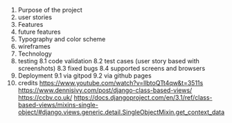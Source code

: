 1. Purpose of the project
2. user stories
3. Features
4. future features
5. Typography and color scheme
6. wireframes
7. Technology
8. testing
   8.1 code validation
   8.2 test cases (user story based with screenshots)
   8.3 fixed bugs
   8.4 supported screens and browsers
9. Deployment
   9.1 via gitpod
   9.2 via github pages
10. credits
https://www.youtube.com/watch?v=llbtoQTt4qw&t=3511s
https://www.dennisivy.com/post/django-class-based-views/
https://ccbv.co.uk/
https://docs.djangoproject.com/en/3.1/ref/class-based-views/mixins-single-object/#django.views.generic.detail.SingleObjectMixin.get_context_data